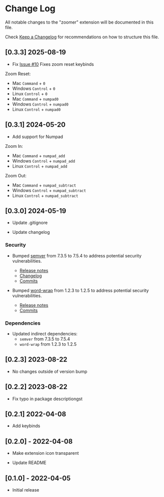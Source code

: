 # Change Log

All notable changes to the "zoomer" extension will be documented in this file.

Check [Keep a Changelog](http://keepachangelog.com/) for recommendations on how to structure this file.

## [0.3.3] 2025-08-19

- Fix [Issue #10](https://github.com/anthonyattard/zoomer/issues/10) Fixes zoom reset keybinds

Zoom Reset:

- Mac `Command` + `0`
- Windows `Control` + `0`
- Linux `Control` + `0`
- Mac `Command` + `numpad0`
- Windows `Control` + `numpad0`
- Linux `Control` + `numpad0`

## [0.3.1] 2024-05-20

- Add support for Numpad

Zoom In:

- Mac `Command` + `numpad_add`
- Windows `Control` + `numpad_add`
- Linux `Control` + `numpad_add`

Zoom Out:

- Mac `Command` + `numpad_subtract`
- Windows `Control` + `numpad_subtract`
- Linux `Control` + `numpad_subtract`

## [0.3.0] 2024-05-19

- Update .gitignore

- Update changelog

### Security

- Bumped [semver](https://github.com/npm/node-semver) from 7.3.5 to 7.5.4 to address potential security vulnerabilities.

  - [Release notes](https://github.com/npm/node-semver/releases)
  - [Changelog](https://github.com/npm/node-semver/blob/main/CHANGELOG.md)
  - [Commits](https://github.com/npm/node-semver/compare/v7.3.5...v7.5.4)

- Bumped [word-wrap](https://github.com/jonschlinkert/word-wrap) from 1.2.3 to 1.2.5 to address potential security vulnerabilities.
  - [Release notes](https://github.com/jonschlinkert/word-wrap/releases)
  - [Commits](https://github.com/jonschlinkert/word-wrap/compare/1.2.3...1.2.5)

### Dependencies

- Updated indirect dependencies:
  - `semver` from 7.3.5 to 7.5.4
  - `word-wrap` from 1.2.3 to 1.2.5

## [0.2.3] 2023-08-22

- No changes outside of version bump

## [0.2.2] 2023-08-22

- Fix typo in package descriptiongst

## [0.2.1] 2022-04-08

- Add keybinds

## [0.2.0] - 2022-04-08

- Make extension icon transparent

- Update README

## [0.1.0] - 2022-04-05

- Initial release
